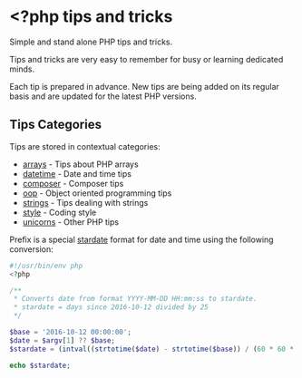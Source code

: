 # <?php tips and tricks

Simple and stand alone PHP tips and tricks.

Tips and tricks are very easy to remember for busy or learning dedicated minds.

Each tip is prepared in advance. New tips are being added on its regular basis
and are updated for the latest PHP versions.

## Tips Categories

Tips are stored in contextual categories:

* [arrays](arrays) - Tips about PHP arrays
* [datetime](datetime) - Date and time tips
* [composer](composer) - Composer tips
* [oop](oop) - Object oriented programming tips
* [strings](strings) - Tips dealing with strings
* [style](style) - Coding style
* [unicorns](unicorns) - Other PHP tips

Prefix is a special [stardate](https://prime.singularity.name/stardate/stardate-standard.pdf)
format for date and time using the following conversion:

```php
#!/usr/bin/env php
<?php

/**
 * Converts date from format YYYY-MM-DD HH:mm:ss to stardate.
 * stardate = days since 2016-10-12 divided by 25
 */

$base = '2016-10-12 00:00:00';
$date = $argv[1] ?? $base;
$stardate = (intval((strtotime($date) - strtotime($base)) / (60 * 60 * 24)))/25;

echo $stardate;
```
